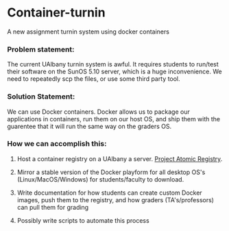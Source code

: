 # Container-turnin
A new assignment turnin system using docker containers

### Problem statement: 

The current UAlbany turnin system is awful. It requires students to run/test their software on the SunOS 5.10 server, which is a huge inconvenience. We need to repeatedly scp the files, or use some third party tool.

### Solution Statement:

We can use Docker containers. Docker allows us to package our applications in containers, run them on our host OS, and ship them with the guarentee that it will run the same way on the graders OS.

### How we can accomplish this:

1) Host a container registry on a UAlbany a server. [Project Atomic Registry](http://www.projectatomic.io/registry/).

2) Mirror a stable version of the Docker playform for all desktop OS's (Linux/MacOS/Windows) for students/faculty to download.

3) Write documentation for how students can create custom Docker images, push them to the registry, and how graders (TA's/professors) can pull them for grading

4) Possibly write scripts to automate this process

